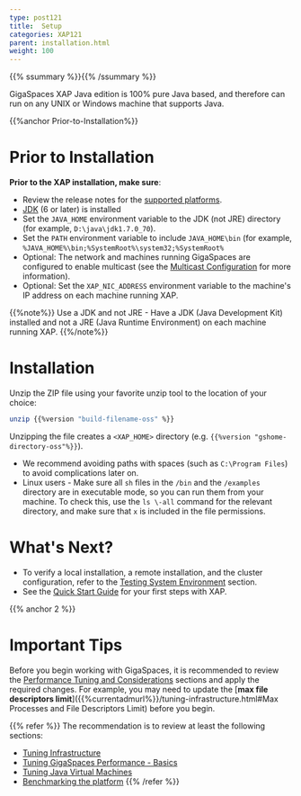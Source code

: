 ```yaml
---
type: post121
title:  Setup
categories: XAP121
parent: installation.html
weight: 100
---
```


{{% ssummary %}}{{% /ssummary %}}

GigaSpaces XAP Java edition is 100% pure Java based, and therefore can run on any UNIX or Windows machine that supports Java.

{{%anchor Prior-to-Installation%}}

# Prior to Installation

**Prior to the XAP installation, make sure**:

- Review the release notes for the [supported platforms](/release_notes).
- [JDK](http://java.sun.com/javase/downloads/index.jsp) (6 or later) is installed
- Set the `JAVA_HOME` environment variable to the JDK (not JRE) directory (for example, `D:\java\jdk1.7.0_70`).
- Set the `PATH` environment variable to include `JAVA_HOME\bin` (for example, `%JAVA_HOME%\bin;%SystemRoot%\system32;%SystemRoot%`
- Optional: The network and machines running GigaSpaces are configured to enable multicast (see the [Multicast Configuration]({{%currentadmurl%}}/network-multicast.html) for more information).
- Optional: Set the `XAP_NIC_ADDRESS` environment variable to the machine's IP address on each machine running XAP.

{{%note%}}
Use a JDK and not JRE - Have a JDK (Java Development Kit) installed and not a JRE (Java Runtime Environment) on each machine running XAP.
{{%/note%}}

# Installation

Unzip the ZIP file using your favorite unzip tool to the location of your choice:

```bash
unzip {{%version "build-filename-oss" %}}
```

Unzipping the file creates a `<XAP_HOME>` directory (e.g. `{{%version "gshome-directory-oss"%}}`).

- We recommend avoiding paths with spaces (such as `C:\Program Files`) to avoid complications later on.
- Linux users - Make sure all `sh` files in the `/bin` and the `/examples` directory are in executable mode, so you can run them from your machine. To check this, use the `ls \-all` command for the relevant directory, and make sure that `x` is included in the file permissions.

# What's Next?

- To verify a local installation, a remote installation, and the cluster configuration, refer to the [Testing System Environment]({{%currentadmurl%}}/troubleshooting-testing-system-environment.html) section.
- See the [Quick Start Guide](/xap110tut/) for your first steps with XAP.

{{% anchor 2 %}}

# Important Tips

Before you begin working with GigaSpaces, it is recommended to review the [Performance Tuning and Considerations]({{%currentadmurl%}}/tuning.html) sections and apply the required changes. For example, you may need to update the [**max file descriptors limit**]({{%currentadmurl%}}/tuning-infrastructure.html#Max Processes and File Descriptors Limit) before you begin.

{{% refer %}}
 The recommendation is to review at least the following sections:

- [Tuning Infrastructure]({{%currentadmurl%}}/tuning-infrastructure.html)
- [Tuning GigaSpaces Performance - Basics]({{%currentadmurl%}}/tuning-gigaspaces-performance.html)
- [Tuning Java Virtual Machines]({{%currentadmurl%}}/tuning-java-virtual-machines.html)
- [Benchmarking the platform]({{%currentadmurl%}}/moving-into-production-checklist.html)
{{% /refer %}}



